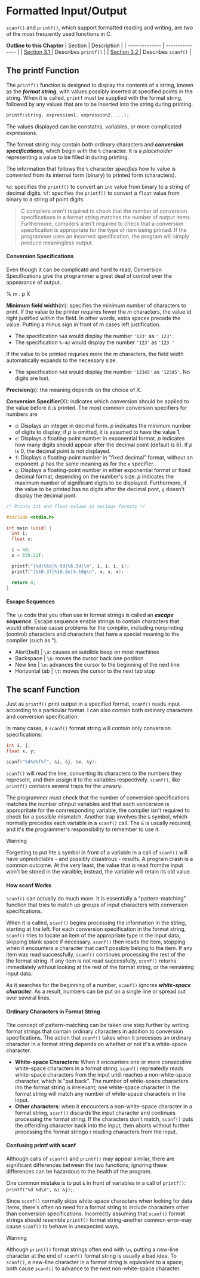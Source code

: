 # Formatted Input/Output

`scanf()` and `printf()`, which support formatted reading and writing, are two of the most frequently used functions in C.

**Outline to this Chapter**
| Section | Description |
| -------------- | --------------- |
| [ Section 3.1 ](#the-printf-function) | Describes `printf()` |
| [ Section 3.2 ](#the-scanf-function) | Describes `scanf()` |

## The printf Function

The `printf()` function is designed to display the contents of a string, known as the **_format string_**, with values possibly inserted at specified points in the string. When it is called, `printf` must be supplied with the format string, followed by any values that are to be inserted into the string during printing.

```c
printf(string, expression1, expression2, ...);
```

The values displayed can be constatns, variables, or more complicated expressions.

The format string may contain both ordinary characters and **_conversion specifications_**, which begin with the `%` character. It is a _placeholder_ representing a value to be filled in during printing.

The information that follows the `%` character _specifies_ how to value is _converted_ from its internal form (binary) to printed form (characters).

`%d`: specifies the `printf()` to convert an `int` value from binary to a string of decimal digits.
`%f`: specifies the `printf()` to convert a `float` value from binary to a string of point digits.

> C compilers aren't required to check that the number of conversion specifications in a format string matches the number of output items. Furthermore, compilers aren't required to check that a conversion specification is appropriate for the type of item being printed. If the programmer uses an incorrect specification, the program will simply produce meaningless output.

#### Conversion Specifications

Even though it can be complicatd and hard to read, Conversion Specifications give the programmer a great deal of control over the appearance of output.

% m . p X

**Minimum field width**(m): specifies the minimum number of characters to print. If the value to be printer requires fewer the _m_ characters, the value id right justified within the field. In other words, extra spaces precede the value. Putting a minus sign in front of _m_ cases left justification.

- The specification `%4d` would display the number `'123'` as `' 123'`.
- The specification `%-4d` would display the number `'123'` as `'123 '`

If the value to be printed requries more the _m_ characters, the field width automatically expands to the necessary size.

- The specification `%4d` would display the number `'12345'` as `'12345'`. No digits are lost.

**Precision**(p): the meaning depends on the choice of _X_.

**Conversion Specifier**(X): indicates which conversion should be applied to the value before it is printed. The most common conversion specifiers for numbers are

- `d`: Displays an integer in decimal form. _p_ indicates the minimum number of digits to display; if _p_ is omitted, it is assumed to have the value 1.
- `e`: Displays a floating-point number in exponential format. _p_ indicates how many digits should appear after the decimal point (default is 6). If _p_ is 0, the decimal point is not displayed.
- `f`: Displays a floating-point number in "fixed decimal" format, without an exponent. _p_ has the same meaning as for the `e` specifier.
- `g`: Displays a floating-point number in either exponential format or fixed decimal format, depending on the number's size. _p_ indicates the maximum number of significant digits to be displayed. Furthermore, if the value to be printed has no digits after the decimal pont, `g` doesn't display the decimal pont.

```c
/* Prints int and float values in various formats */

#include <stdio.h>

int main (void) {
  int i;
  float x;

  i = 40;
  x = 839.21f;

  printf("|%d|%5d|%-5d|%5.3d|\n", i, i, i, i);
  printf("|%10.3f|%10.3e|%-10g\n", x, x, x);

  return 0;
}
```

#### Escape Sequences

The `\n` code that you often use in format strings is called an **_escape sequence_**. Escape sequence enable strings to contain characters that would otherwise cause problems for the compiler, including nonprinting (control) characters and characters that have a special meaning to the compiler (such as ").

- Alert(bell) | `\a`: causes an autdible beep on most machines
- Backspace | `\b`: moves the cursor back one position
- New line | `\n`: advances the cursor to the beginning of the next line
- Horizontal tab | `\t`: moves the cursor to the next tab stop

## The scanf Function

Just as `printf()` print output in a specified format, `scanf()` reads input according to a particular format. I can also contain both ordinary characters and conversion specification.

In many cases, a `scanf()` format string will contain only conversion specifications:

```c
int i, j;
float x, y;

scanf("%d%d%f%f", &i, &j, &x, &y);
```

`scanf()` will read the line, converting its characters to the numbers they represent, and then assign it to the variables respectively. `scanf()`, like `printf()` contains several traps for the unwary.

The programmer must check that the number of conversion specifications matches the number ofinput variables and that each voncersion is appropritate for the conrresponding variable, the compiler isn't required to check for a possible mismatch. Another trap involves the `&` symbol, which normally precedes each variable in a `scanf()` call. The `&` is usually required, and it's the programmer's responsibility to remember to use it.

> [!WARNING]
> Forgetting to put hte `&` symbol in front of a variable in a call of `scanf()` will have unpredictable - and possibly disastrous - results. A program crash is a common outcome. At the very least, the value that is read fromthe input won't be stored in the varaible; instead, the variable will retain its old value.

#### How scanf Works

`scanf()` can actually do much more. It is essentially a "pattern-matching" function that tries to match up groups of input characters with conversion specifications.

When it is called, `scanf()` begins processing the information in the string, starting at the left. For each conversion specification in the format string, `scanf()` tries to locate an item of the appropriate type in the input data, skipping blank space if necessary. `scanf()` then reads the item, stopping when it encounters a character that can't possibly belong to the item. If any item was read successfully, `scanf()` continues processing the rest of the the format string. If any item is not read successfully, `scanf()` returns immediately without looking at the rest of the format string, or the remaining input data.

As it searches for the beginning of a number, `scanf()` ignores **_white-space character_**. As a result, numbers can be put on a single line or spread out over several lines.

#### Ordinary Characters in Format String

The concept of pattern-matching can be taken one step further by writing format strings that contain ordinary characters in addition to conversion specifications. The action that `scanf()` takes when it processes an ordinary character in a format string depends on whether or not it's a white-space character.

- **White-space Characters**: When it encounters one or more consecutive white-space characters in a format string, `scanf()` repreatedly reads white-space characters from the input until reaches a non-white-space character, which is "put back". The number of white-space characters ihn the format string is irrelevant; one white-space character in the format string will match any number of white-space characters in the input.
- **Other characters**: when it encounters a non-white-space character in a format string, `scanf()` discards the input character and continues processing the format string. If the characters don't match, `scanf()` puts the offending character back into the input, then aborts without further processing the format stringo r reading characters from the input.

#### Confusing printf with scanf

Although calls of `scanf()` and `printf()` may appear similar, there are significant differences between the two functions; ignoring these differences can be hazardous to the health of the program.

One common mistake is to put `&` in front of variables in a call of `printf()`: `printf("%d %d\n", &i &j);`.

Since `scanf()` normally skips white-space characters when looking for data items, there's often no need for a format string to include characters other than conversion specifications. Incorrectly assuming that `scanf()` format strings should resemble `printf()` format string-another common error-may cause `scanf()` to behave in unexpected ways.

> [!WARNING]
> Although `printf()` format strings often end with `\n`, putting a new-line character at the end of `scanf()` format string is usually a bad idea. To `scanf()`, a new-line character in a format string is equivalent to a space; both cause `scanf()` to advance to the next non-white-space character.
